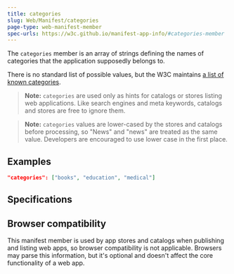```yaml
---
title: categories
slug: Web/Manifest/categories
page-type: web-manifest-member
spec-urls: https://w3c.github.io/manifest-app-info/#categories-member
---
```




The `categories` member is an array of strings defining the names of categories that the application supposedly belongs to.

There is no standard list of possible values, but the W3C maintains [a list of known categories](https://github.com/w3c/manifest/wiki/Categories).

> **Note:** `categories` are used only as hints for catalogs or stores listing web applications. Like search engines and meta keywords, catalogs and stores are free to ignore them.

> **Note:** `categories` values are lower-cased by the stores and catalogs before processing, so "News" and "news" are treated as the same value. Developers are encouraged to use lower case in the first place.

## Examples

```json
"categories": ["books", "education", "medical"]
```

## Specifications



## Browser compatibility

This manifest member is used by app stores and catalogs when publishing and listing web apps, so browser compatibility is not applicable. Browsers may parse this information, but it's optional and doesn't affect the core functionality of a web app.
